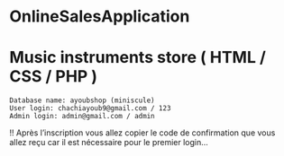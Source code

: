   # OnlineSalesApplication
  # Music instruments store ( HTML / CSS / PHP )
    Database name: ayoubshop (miniscule)
    User login: chachiayoub9@gmail.com / 123
    Admin login: admin@gmail.com / admin
  !! Après l’inscription vous allez copier le code de confirmation que vous allez reçu car il est nécessaire pour le premier login…

